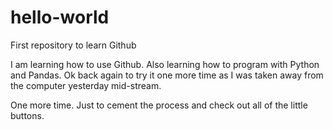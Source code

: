 # hello-world
First repository to learn Github

I am learning how to use Github. Also learning how to program with Python and Pandas.
Ok back again to try it one more time as I was taken away from the computer yesterday mid-stream.

One more time.  Just to cement the process and check out all of the little buttons.
